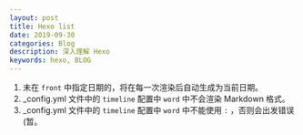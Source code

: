 ```yaml
---
layout: post
title: Hexo list
date: 2019-09-30 
categories: Blog
description: 深入理解 Hexo
keywords: hexo, BLOG
---
```



1.  未在 `front` 中指定日期的，将在每一次渲染后自动生成为当前日期。
2.  _config.yml 文件中的  `timeline`  配置中 `word` 中不会渲染 Markdown 格式。
3.  _config.yml 文件中的  `timeline`  配置中 `word` 中不能使用 `:` ，否则会出发错误 (暂。
